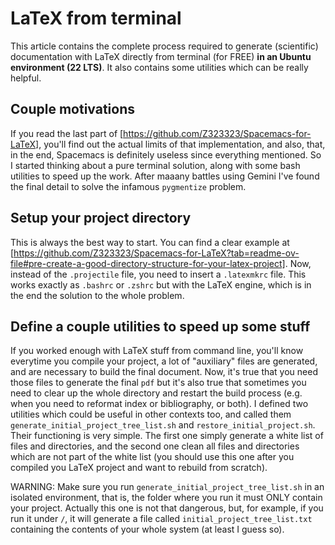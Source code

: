 # LaTeX from terminal

This article contains the complete process required to generate (scientific) documentation with LaTeX directly from terminal (for FREE) **in an Ubuntu environment (22 LTS)**. It also contains some utilities which can be really helpful.

## Couple motivations

If you read the last part of [https://github.com/Z323323/Spacemacs-for-LaTeX], you'll find out the actual limits of that implementation, and also, that, in the end, Spacemacs is definitely useless since everything mentioned. So I started thinking about a pure terminal solution, along with some bash utilities to speed up the work. After maaany battles using Gemini I've found the final detail to solve the infamous ```pygmentize``` problem.

## Setup your project directory

This is always the best way to start. You can find a clear example at [https://github.com/Z323323/Spacemacs-for-LaTeX?tab=readme-ov-file#pre-create-a-good-directory-structure-for-your-latex-project]. Now, instead of the ```.projectile``` file, you need to insert a ```.latexmkrc``` file. This works exactly as ```.bashrc``` or ```.zshrc``` but with the LaTeX engine, which is in the end the solution to the whole problem.

## Define a couple utilities to speed up some stuff

If you worked enough with LaTeX stuff from command line, you'll know everytime you compile your project, a lot of "auxiliary" files are generated, and are necessary to build the final document. Now, it's true that you need those files to generate the final ```pdf``` but it's also true that sometimes you need to clear up the whole directory and restart the build process (e.g. when you need to reformat index or bibliography, or both). I defined two utilities which could be useful in other contexts too, and called them ```generate_initial_project_tree_list.sh``` and ```restore_initial_project.sh```. Their functioning is very simple. The first one simply generate a white list of files and directories, and the second one clean all files and directories which are not part of the white list (you should use this one after you compiled you LaTeX project and want to rebuild from scratch).

WARNING: Make sure you run ```generate_initial_project_tree_list.sh``` in an isolated environment, that is, the folder where you run it must ONLY contain your project. Actually this one is not that dangerous, but, for example, if you run it under ```/```, it will generate a file called ```initial_project_tree_list.txt``` containing the contents of your whole system (at least I guess so).
